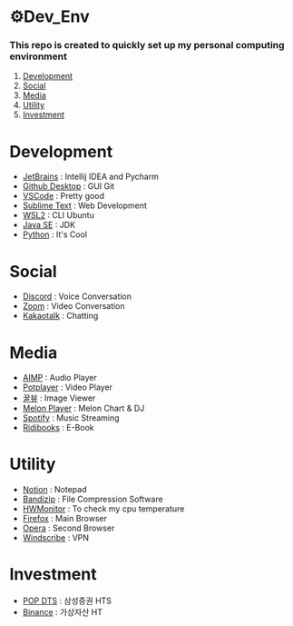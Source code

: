 # ⚙️Dev_Env
### This repo is created to quickly set up my personal computing environment
1. [Development](#-Development)
2. [Social](#-Social)
3. [Media](#-Media)
4. [Utility](#-Utility)
5. [Investment](#-Investment)

# Development
- [JetBrains](https://www.jetbrains.com/ko-kr/) : Intellij IDEA and Pycharm
- [Github Desktop](https://desktop.github.com/) : GUI Git
- [VSCode](https://code.visualstudio.com/) : Pretty good
- [Sublime Text](https://www.sublimetext.com/) : Web Development
- [WSL2](https://languidcat.tistory.com/136?category=458632) : CLI Ubuntu
- [Java SE](https://www.oracle.com/kr/java/technologies/javase-downloads.html) : JDK
- [Python](https://www.python.org/downloads/) : It's Cool

# Social
- [Discord](https://discord.com/) : Voice Conversation
- [Zoom](https://zoom.us/) : Video Conversation
- [Kakaotalk](https://www.kakaocorp.com/page/service/service/KakaoTalk) : Chatting

# Media
- [AIMP](https://www.aimp.ru/) : Audio Player
- [Potplayer](https://tv.kakao.com/guide/potplayer) : Video Player
- [꿀뷰](https://kr.bandisoft.com/honeyview/) : Image Viewer
- [Melon Player](https://www.melon.com/) : Melon Chart & DJ
- [Spotify](https://www.spotify.com/kr-ko/) : Music Streaming
- [Ridibooks](https://ridibooks.com/support/app/download) : E-Book

# Utility
- [Notion](https://www.notion.so/ko-kr/desktop) : Notepad
- [Bandizip](https://kr.bandisoft.com/bandizip/) : File Compression Software
- [HWMonitor](https://www.cpuid.com/softwares/hwmonitor.html) : To check my cpu temperature
- [Firefox](https://www.mozilla.org/ko/firefox/browsers/) : Main Browser
- [Opera](https://www.opera.com/ko/download#opera-browser) : Second Browser
- [Windscribe](https://kor.windscribe.com/download) : VPN

# Investment
- [POP DTS](https://www.samsungpop.com/?MENU_CODE=M1454053749140) : 삼성증권 HTS
- [Binance](https://www.binance.com/en/download) : 가상자산 HT
